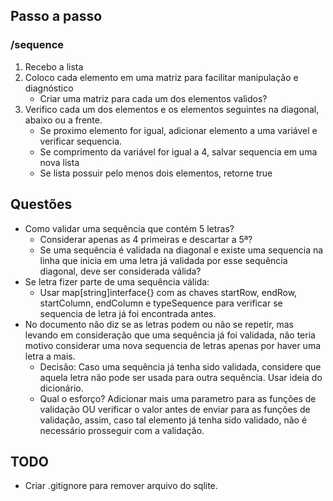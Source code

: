 ## Passo a passo
### /sequence
1. Recebo a lista
2. Coloco cada elemento em uma matriz para facilitar manipulação e diagnóstico
   * Criar uma matriz para cada um dos elementos validos?
3. Verifico cada um dos elementos e os elementos seguintes na diagonal, abaixo  ou a frente.
    * Se proximo elemento for igual, adicionar elemento a uma variável e verificar sequencia.
    * Se comprimento da variável for igual a 4, salvar sequencia em uma nova lista
    * Se lista possuir pelo menos dois elementos, retorne true

## Questões
* Como validar uma sequência que contém 5 letras?
   * Considerar apenas as 4 primeiras e descartar a 5ª?
   * Se uma sequência é validada na diagonal e existe uma sequencia na linha que inicia em uma letra já validada por esse sequência diagonal, deve ser considerada válida?
* Se letra fizer parte de uma sequência válida:
   * Usar map[string]interface{} com as chaves startRow, endRow, startColumn, endColumn e typeSequence para verificar se sequencia de letra já foi encontrada antes.
* No documento não diz se as letras podem ou não se repetir, mas levando em consideração que uma sequência já foi validada, não teria motivo considerar uma nova sequencia de letras apenas por haver uma letra a mais.
   * Decisão: Caso uma sequência já tenha sido validada, considere que aquela letra não pode ser usada para outra sequência. Usar ideia do dicionário.
   * Qual o esforço? Adicionar mais uma parametro para as funções de validação OU verificar o valor antes de enviar para as funções de validação, assim, caso tal elemento já tenha sido validado, não é necessário prosseguir com a validação.

## TODO
* Criar .gitignore para remover arquivo do sqlite.